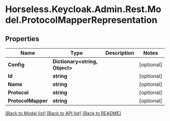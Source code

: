 # Horseless.Keycloak.Admin.Rest.Model.ProtocolMapperRepresentation

## Properties

Name | Type | Description | Notes
------------ | ------------- | ------------- | -------------
**Config** | **Dictionary&lt;string, Object&gt;** |  | [optional] 
**Id** | **string** |  | [optional] 
**Name** | **string** |  | [optional] 
**Protocol** | **string** |  | [optional] 
**ProtocolMapper** | **string** |  | [optional] 

[[Back to Model list]](../README.md#documentation-for-models) [[Back to API list]](../README.md#documentation-for-api-endpoints) [[Back to README]](../README.md)

